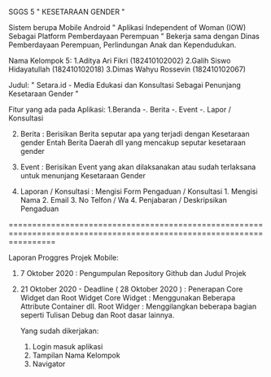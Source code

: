 SGGS 5 " KESETARAAN GENDER " 

Sistem berupa Mobile Android " Aplikasi Independent of Woman (IOW) Sebagai Platform Pemberdayaan Perempuan "
Bekerja sama dengan Dinas Pemberdayaan Perempuan, Perlindungan Anak dan Kependudukan.
 
Nama Kelompok 5:
1.Aditya Ari Fikri          (182410102002)
2.Galih Siswo Hidayatullah  (182410102018)
3.Dimas Wahyu Rossevin      (182410102067)

Judul:
" Setara.id - Media Edukasi dan Konsultasi Sebagai Penunjang Kesetaraan Gender  "

Fitur yang ada pada Aplikasi: 
1.Beranda
   -. Berita 
   -. Event 
   -. Lapor / Konsultasi 
     
2. Berita 
   :  Berisikan Berita seputar apa yang terjadi dengan Kesetaraan gender 
       Entah Berita Daerah dll yang mencakup seputar kesetaraan gender

3. Event
   :  Berisikan Event yang akan dilaksanakan atau sudah terlaksana untuk menunjang Kesetaraan Gender

4. Laporan / Konsultasi 
   : Mengisi Form Pengaduan /  Konsultasi
         1.  Mengisi Nama
         2.  Email 
	 3.  No Telfon / Wa
         4.  Penjabaran / Deskripsikan Pengaduan


======================================================================================================================


Laporan Proggres Projek Mobile:
1. 7 Oktober 2020 
    : Pengumpulan  Repository Github dan Judul Projek 
2. 21 Oktober 2020 - Deadline ( 28 Oktober 2020 ) 
    : Penerapan Core Widget dan Root Widget 
	Core Widget : Menggunakan Beberapa Attribute Container dll.
	Root Widger : Menggilangkan beberapa bagian seperti Tulisan Debug dan Root dasar lainnya.
    
    Yang sudah dikerjakan: 
	1. Login masuk aplikasi
	2. Tampilan Nama Kelompok
	3. Navigator  




 
   
